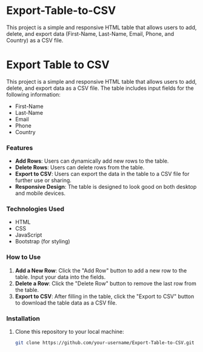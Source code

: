 # Export-Table-to-CSV
This project is a simple and responsive HTML table that allows users to add, delete, and export data (First-Name, Last-Name, Email, Phone, and Country) as a CSV file.

# Export Table to CSV

This project is a simple and responsive HTML table that allows users to add, delete, and export data as a CSV file. The table includes input fields for the following information:

- First-Name
- Last-Name
- Email
- Phone
- Country

### Features
- **Add Rows**: Users can dynamically add new rows to the table.
- **Delete Rows**: Users can delete rows from the table.
- **Export to CSV**: Users can export the data in the table to a CSV file for further use or sharing.
- **Responsive Design**: The table is designed to look good on both desktop and mobile devices.

### Technologies Used
- HTML
- CSS
- JavaScript
- Bootstrap (for styling)

### How to Use
1. **Add a New Row**: Click the "Add Row" button to add a new row to the table. Input your data into the fields.
2. **Delete a Row**: Click the "Delete Row" button to remove the last row from the table.
3. **Export to CSV**: After filling in the table, click the "Export to CSV" button to download the table data as a CSV file.

### Installation

1. Clone this repository to your local machine:

   ```bash
   git clone https://github.com/your-username/Export-Table-to-CSV.git

